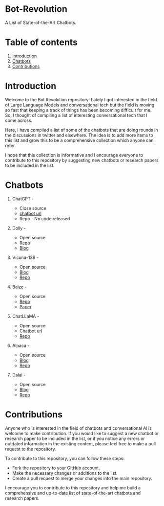# Bot-Revolution
A List of State-of-the-Art Chatbots.

# Table of contents
1. [Introduction](#Introduction)
2. [Chatbots](#Chatbots)
3. [Contributions](#Contributions)

# Introduction
Welcome to the Bot Revolution repository! Lately I got interested in the field of Large Language Models and conversational tech but the field is moving so fast that keeping a track of things has been becoming difficult for me. So, I thought of compiling a list of interesting conversational tech that I come across.

Here, I have compiled a list of some of the chatbots that are doing rounds in the discussions in twitter and elsewhere. The idea is to add more items to this list and grow this to be a comprehensive collection which anyone can refer.

I hope that this collection is informative and I encourage everyone to contribute to this repository by suggesting new chatbots or research papers to be included in the list.

# Chatbots
1. ChatGPT -
   * Close source 
   * [chatbot url](https://openai.com/blog/chatgpt)
   * Repo - No code released

2. Dolly -
   * Open source
   * [Repo](https://github.com/databrickslabs/dolly)
   * [Blog](https://www.databricks.com/blog/2023/03/24/hello-dolly-democratizing-magic-chatgpt-open-models.html)

3. Vicuna-13B - 
   * Open source
   * [Blog](https://t.co/adKUFLeXM0)
   * [Repo](https://t.co/GKkIT4dhoW)

4. Baize -
   * Open source
   * [Repo](https://t.co/vRreV3f4El)
   * [Paper](https://t.co/dE4TZdPHa6)

5. ChatLLaMA -
   * Open source
   * [Chatbot url](https://chatllama.baseten.co/)
   * [Repo](https://github.com/basetenlabs/alpaca-7b-truss)
    
6. Alpaca - 
   * Open source
   * [Blog](https://crfm.stanford.edu/2023/03/13/alpaca.html)
   * [Repo](https://github.com/tatsu-lab/stanford_alpaca)
   
7. Dalai - 
   * Open source
   * [Blog](https://cocktailpeanut.github.io/dalai/#/)
   * [Repo](https://github.com/cocktailpeanut/dalai)
 

# Contributions
Anyone who is interested in the field of chatbots and conversational AI is welcome to make contribution. If you would like to suggest a new chatbot or research paper to be included in the list, or if you notice any errors or outdated information in the existing content, please feel free to make a pull request to the repository.

To contribute to this repository, you can follow these steps:
* Fork the repository to your GitHub account.
* Make the necessary changes or additions to the list.
* Create a pull request to merge your changes into the main repository.

I encourage you to contribute to this repository and help me build a comprehensive and up-to-date list of state-of-the-art chatbots and research papers.
